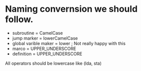 # Naming convernsion we should follow.

- subroutine = CamelCase
- jump marker = lowerCamelCase
- global varible maker = lower ; Not really happy with this
- marco = UPPER_UNDERSCORE
- definition = UPPER_UNDERSCORE 

All operators should be lowercase like (lda, sta)